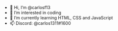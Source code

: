 - 👋 Hi, I’m @carlosf13
- 👀 I’m interested in coding
- 🌱 I’m currently learning HTML, CSS and JavaScript
- 📫 Discord: @carlos1311#1600
<!---
carlosf13/carlosf13 is a ✨ special ✨ repository because its `README.md` (this file) appears on your GitHub profile.
You can click the Preview link to take a look at your changes.
--->
